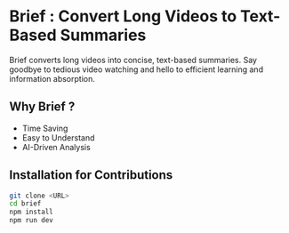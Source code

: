 # Brief : Convert Long Videos to Text-Based Summaries 
Brief converts long videos into concise, text-based summaries. Say goodbye to tedious video watching and hello to efficient learning and information absorption.

## Why Brief ?
* Time Saving
* Easy to Understand
* AI-Driven Analysis



## Installation for Contributions

```bash
git clone <URL>
cd brief
npm install
npm run dev
```

